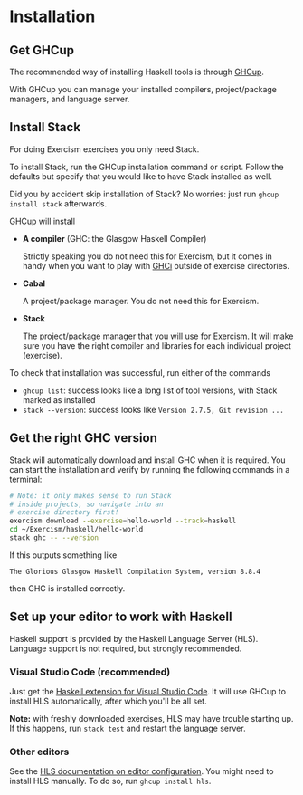 # Installation


## Get GHCup

The recommended way of installing Haskell tools is through [GHCup][ghcup].

With GHCup you can manage your installed compilers, project/package managers, and language server.


## Install Stack

For doing Exercism exercises you only need Stack.

To install Stack, run the GHCup installation command or script.
Follow the defaults but specify that you would like to have Stack installed as well.

Did you by accident skip installation of Stack?
No worries: just run `ghcup install stack` afterwards.

GHCup will install

- **A compiler** (GHC: the Glasgow Haskell Compiler)

  Strictly speaking you do not need this for Exercism, but it comes in handy when you want to play with [GHCi][ghc-guide-ghci] outside of exercise directories.

- **Cabal**

  A project/package manager.
  You do not need this for Exercism.

- **Stack**

  The project/package manager that you will use for Exercism.
  It will make sure you have the right compiler and libraries for each individual project (exercise).

To check that installation was successful, run either of the commands

- `ghcup list`: success looks like a long list of tool versions, with Stack marked as installed
- `stack --version`: success looks like `Version 2.7.5, Git revision ...`


## Get the right GHC version

Stack will automatically download and install GHC when it is required.
You can start the installation and verify by running the following commands in a terminal:

```bash
# Note: it only makes sense to run Stack
# inside projects, so navigate into an
# exercise directory first!
exercism download --exercise=hello-world --track=haskell
cd ~/Exercism/haskell/hello-world
stack ghc -- --version
```

If this outputs something like

```
The Glorious Glasgow Haskell Compilation System, version 8.8.4
```

then GHC is installed correctly.


## Set up your editor to work with Haskell

Haskell support is provided by the Haskell Language Server (HLS).
Language support is not required, but strongly recommended.


### Visual Studio Code (recommended)

Just get the [Haskell extension for Visual Studio Code][vscode-haskell].
It will use GHCup to install HLS automatically, after which you'll be all set.

**Note:** with freshly downloaded exercises, HLS may have trouble starting up.
If this happens, run `stack test` and restart the language server.


### Other editors

See the [HLS documentation on editor configuration][hls-editor-config].
You might need to install HLS manually.
To do so, run `ghcup install hls`.


[ghc-guide-ghci]:
    https://downloads.haskell.org/ghc/latest/docs/users_guide/ghci.html
    "GHC User’s Guide: Using GHCi"
[ghcup]:
    https://www.haskell.org/ghcup/
    "Get GHCup"
[hls-editor-config]:
    https://haskell-language-server.readthedocs.io/en/latest/configuration.html#configuring-your-editor
    "Editor configuration for Haskell Language Server"
[vscode-haskell]:
    https://marketplace.visualstudio.com/items?itemName=haskell.haskell
    "Haskell extension for VS Code"
